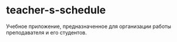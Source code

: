 # teacher-s-schedule
Учебное приложение, предназначенное для организации работы преподавателя и его студентов.
